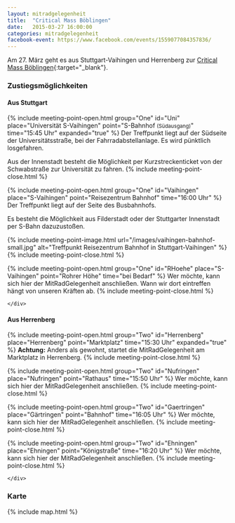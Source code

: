 ```yaml
---
layout: mitradgelegenheit
title:  "Critical Mass Böblingen"
date:   2015-03-27 16:00:00
categories: mitradgelegenheit
facebook-event: https://www.facebook.com/events/1559077084357836/
---
```


Am 27.&nbsp;März geht es aus Stuttgart-Vaihingen und Herrenberg zur [Critical Mass Böblingen][CM-Boeblingen]{:target="_blank"}.

### Zustiegsmöglichkeiten

<div class="row">
  <div class="col-md-6">
  <h4>Aus Stuttgart</h4>
    <div class="panel-group" id="accordionOne" role="tablist" aria-multiselectable="true">

{% include meeting-point-open.html group="One" id="Uni" place="Universität S-Vaihingen" point="S-Bahnhof <small>(Südausgang)</small>" time="15:45 Uhr" expanded="true" %}
Der Treffpunkt liegt auf der Südseite der Universitätsstraße, bei der
Fahrradabstellanlage.  Es wird pünktlich losgefahren.

Aus der Innenstadt besteht die Möglichkeit per Kurzstreckenticket von der
Schwabstraße zur Universität zu fahren.
{% include meeting-point-close.html %}

{% include meeting-point-open.html group="One" id="Vaihingen" place="S-Vaihingen" point="Reisezentrum Bahnhof" time="16:00 Uhr" %}
Der Treffpunkt liegt auf der Seite des Busbahnhofs.

Es besteht die Möglichkeit aus Filderstadt oder der Stuttgarter
Innenstadt per S-Bahn dazuzustoßen.

{% include meeting-point-image.html url="/images/vaihingen-bahnhof-small.jpg" alt="Treffpunkt Reisezentrum Bahnhof in Stuttgart-Vaihingen" %}
{% include meeting-point-close.html %}

{% include meeting-point-open.html group="One" id="RHoehe" place="S-Vaihingen" point="Rohrer Höhe" time="bei Bedarf" %}
Wer möchte, kann sich hier der MitRadGelegenheit anschließen.  Wann
wir dort eintreffen hängt von unseren Kräften ab.
{% include meeting-point-close.html %}

    </div>
  </div>

  <div class="col-md-6">
  <h4>Aus Herrenberg</h4>
    <div class="panel-group" id="accordionTwo" role="tablist" aria-multiselectable="true">

{% include meeting-point-open.html group="Two" id="Herrenberg" place="Herrenberg" point="Marktplatz" time="15:30 Uhr" expanded="true" %}
**Achtung:** Anders als gewohnt, startet die MitRadGelegenheit am Marktplatz in Herrenberg.
{% include meeting-point-close.html %}

{% include meeting-point-open.html group="Two" id="Nufringen" place="Nufringen" point="Rathaus" time="15:50 Uhr" %}
Wer möchte, kann sich hier der MitRadGelegenheit anschließen.
{% include meeting-point-close.html %}

{% include meeting-point-open.html group="Two" id="Gaertringen" place="Gärtringen" point="Bahnhof" time="16:05 Uhr" %}
Wer möchte, kann sich hier der MitRadGelegenheit anschließen.
{% include meeting-point-close.html %}

{% include meeting-point-open.html group="Two" id="Ehningen" place="Ehningen" point="Königstraße" time="16:20 Uhr" %}
Wer möchte, kann sich hier der MitRadGelegenheit anschließen.
{% include meeting-point-close.html %}

    </div>
  </div>
</div>


### Karte

{% include map.html %}

<div id="mitradmap" style="width:100%; height: 100px;"></div>

<script>
  $(document).ready(function(){
    makeMap(
      "/maps/critical-mass/boeblingen-2015-03-27.geojson",
      "mitradmap",
      ["S-Vaihingen/Herrenberg", "Critical Mass Böblingen"]
    );
  });
</script>




[CM-Boeblingen]: http://www.radeln-in-bb.de/criticalmass/
